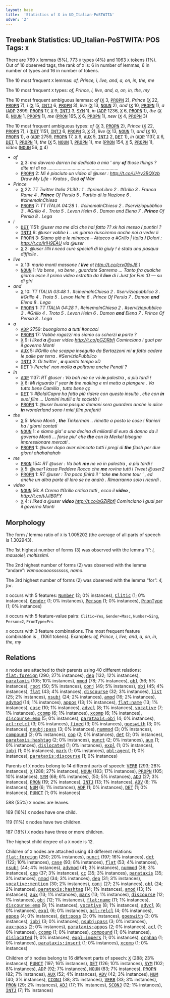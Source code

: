 ```yaml
---
layout: base
title:  'Statistics of X in UD_Italian-PoSTWITA'
udver: '2'
---
```


## Treebank Statistics: UD_Italian-PoSTWITA: POS Tags: `X`

There are 769 `X` lemmas (5%), 773 `X` types (4%) and 1063 `X` tokens (1%).
Out of 16 observed tags, the rank of `X` is: 6 in number of lemmas, 6 in number of types and 16 in number of tokens.

The 10 most frequent `X` lemmas: <em>of, Prince, i, live, and, a, on, in, the, me</em>

The 10 most frequent `X` types:  <em>of, Prince, i, live, and, a, on, in, the, my</em>

The 10 most frequent ambiguous lemmas: <em>of</em> (<tt><a href="it_postwita-pos-X.html">X</a></tt> 3, <tt><a href="it_postwita-pos-PROPN.html">PROPN</a></tt> 2), <em>Prince</em> (<tt><a href="it_postwita-pos-X.html">X</a></tt> 22, <tt><a href="it_postwita-pos-PROPN.html">PROPN</a></tt> 7), <em>i</em> (<tt><a href="it_postwita-pos-X.html">X</a></tt> 15, <tt><a href="it_postwita-pos-INTJ.html">INTJ</a></tt> 6, <tt><a href="it_postwita-pos-PROPN.html">PROPN</a></tt> 3), <em>live</em> (<tt><a href="it_postwita-pos-X.html">X</a></tt> 13, <tt><a href="it_postwita-pos-NOUN.html">NOUN</a></tt> 2), <em>and</em> (<tt><a href="it_postwita-pos-X.html">X</a></tt> 10, <tt><a href="it_postwita-pos-PROPN.html">PROPN</a></tt> 1), <em>a</em> (<tt><a href="it_postwita-pos-ADP.html">ADP</a></tt> 2899, <tt><a href="it_postwita-pos-PROPN.html">PROPN</a></tt> 17, <tt><a href="it_postwita-pos-X.html">X</a></tt> 9, <tt><a href="it_postwita-pos-INTJ.html">INTJ</a></tt> 3, <tt><a href="it_postwita-pos-SYM.html">SYM</a></tt> 1), <em>in</em> (<tt><a href="it_postwita-pos-ADP.html">ADP</a></tt> 1236, <tt><a href="it_postwita-pos-X.html">X</a></tt> 6, <tt><a href="it_postwita-pos-PROPN.html">PROPN</a></tt> 1), <em>the</em> (<tt><a href="it_postwita-pos-X.html">X</a></tt> 8, <tt><a href="it_postwita-pos-NOUN.html">NOUN</a></tt> 1, <tt><a href="it_postwita-pos-PROPN.html">PROPN</a></tt> 1), <em>me</em> (<tt><a href="it_postwita-pos-PRON.html">PRON</a></tt> 165, <tt><a href="it_postwita-pos-X.html">X</a></tt> 6, <tt><a href="it_postwita-pos-PROPN.html">PROPN</a></tt> 1), <em>new</em> (<tt><a href="it_postwita-pos-X.html">X</a></tt> 4, <tt><a href="it_postwita-pos-PROPN.html">PROPN</a></tt> 3)

The 10 most frequent ambiguous types:  <em>of</em> (<tt><a href="it_postwita-pos-X.html">X</a></tt> 3, <tt><a href="it_postwita-pos-PROPN.html">PROPN</a></tt> 2), <em>Prince</em> (<tt><a href="it_postwita-pos-X.html">X</a></tt> 22, <tt><a href="it_postwita-pos-PROPN.html">PROPN</a></tt> 7), <em>i</em> (<tt><a href="it_postwita-pos-DET.html">DET</a></tt> 1151, <tt><a href="it_postwita-pos-INTJ.html">INTJ</a></tt> 6, <tt><a href="it_postwita-pos-PROPN.html">PROPN</a></tt> 3, <tt><a href="it_postwita-pos-X.html">X</a></tt> 2), <em>live</em> (<tt><a href="it_postwita-pos-X.html">X</a></tt> 13, <tt><a href="it_postwita-pos-NOUN.html">NOUN</a></tt> 1), <em>and</em> (<tt><a href="it_postwita-pos-X.html">X</a></tt> 10, <tt><a href="it_postwita-pos-PROPN.html">PROPN</a></tt> 1), <em>a</em> (<tt><a href="it_postwita-pos-ADP.html">ADP</a></tt> 2759, <tt><a href="it_postwita-pos-PROPN.html">PROPN</a></tt> 17, <tt><a href="it_postwita-pos-X.html">X</a></tt> 9, <tt><a href="it_postwita-pos-AUX.html">AUX</a></tt> 5, <tt><a href="it_postwita-pos-INTJ.html">INTJ</a></tt> 2, <tt><a href="it_postwita-pos-DET.html">DET</a></tt> 1), <em>in</em> (<tt><a href="it_postwita-pos-ADP.html">ADP</a></tt> 1137, <tt><a href="it_postwita-pos-X.html">X</a></tt> 6, <tt><a href="it_postwita-pos-DET.html">DET</a></tt> 1, <tt><a href="it_postwita-pos-PROPN.html">PROPN</a></tt> 1), <em>the</em> (<tt><a href="it_postwita-pos-X.html">X</a></tt> 5, <tt><a href="it_postwita-pos-NOUN.html">NOUN</a></tt> 1, <tt><a href="it_postwita-pos-PROPN.html">PROPN</a></tt> 1), <em>me</em> (<tt><a href="it_postwita-pos-PRON.html">PRON</a></tt> 154, <tt><a href="it_postwita-pos-X.html">X</a></tt> 5, <tt><a href="it_postwita-pos-PROPN.html">PROPN</a></tt> 1), <em>video</em> (<tt><a href="it_postwita-pos-NOUN.html">NOUN</a></tt> 56, <tt><a href="it_postwita-pos-X.html">X</a></tt> 4)


* <em>of</em>
  * <tt><a href="it_postwita-pos-X.html">X</a></tt> 3: <em>ma davvero darren ha dedicato a mia ' any <b>of</b> those things ? dite mi di no ........................................................</em>
  * <tt><a href="it_postwita-pos-PROPN.html">PROPN</a></tt> 2: <em>Mi è piaciuto un video di @user : http://t.co/UHry3BQXzb Draw My Life - Kratos , God <b>of</b> War</em>
* <em>Prince</em>
  * <tt><a href="it_postwita-pos-X.html">X</a></tt> 22: <em>TT Twitter Italia 21:30 : 1 . #primoLibro 2 . #Grillo 3 . Franca Rame 4 . <b>Prince</b> Of Persia 5 . Partito di la Nazione 6 . #cinemaInChiesa</em>
  * <tt><a href="it_postwita-pos-PROPN.html">PROPN</a></tt> 7: <em>TT ITALIA 04:28 1 . #cinemaInChiesa 2 . #serviziopubblico 3 . #Grillo 4 . Trota 5 . Levon Helm 6 . Damon and Elena 7 . <b>Prince</b> Of Persia 8 . Lega</em>
* <em>i</em>
  * <tt><a href="it_postwita-pos-DET.html">DET</a></tt> 1151: <em>@user ma me dici che hai fatto ?? xk hai messo <b>i</b> puntini ?</em>
  * <tt><a href="it_postwita-pos-INTJ.html">INTJ</a></tt> 6: <em>@user vabbe <b>i</b> .. un giorno riusciremo anche noi a veder li</em>
  * <tt><a href="it_postwita-pos-PROPN.html">PROPN</a></tt> 3: <em>Siamo già a le minacce – Attacco a #Grillo | Italia <b>i</b> Dolori : http://t.co/lrlH9EAU via @user</em>
  * <tt><a href="it_postwita-pos-X.html">X</a></tt> 2: <em>@user lillii <b>i</b> need cure speciali di la giuly ! è stata una pasqua difficile .</em>
* <em>live</em>
  * <tt><a href="it_postwita-pos-X.html">X</a></tt> 13: <em>mario monti massone ( <b>live</b> at http://t.co/crv09oJ8 )</em>
  * <tt><a href="it_postwita-pos-NOUN.html">NOUN</a></tt> 1: <em>Va bene , va bene , guardate Sanremo ... Tanto fra qualche giorno esce il primo video estratto da il <b>live</b> di i Just for Fun :D — su di giri</em>
* <em>and</em>
  * <tt><a href="it_postwita-pos-X.html">X</a></tt> 10: <em>TT ITALIA 03:48 1 . #cinemaInChiesa 2 . #serviziopubblico 3 . #Grillo 4 . Trota 5 . Levon Helm 6 . Prince Of Persia 7 . Damon <b>and</b> Elena 8 . Lega</em>
  * <tt><a href="it_postwita-pos-PROPN.html">PROPN</a></tt> 1: <em>TT ITALIA 04:28 1 . #cinemaInChiesa 2 . #serviziopubblico 3 . #Grillo 4 . Trota 5 . Levon Helm 6 . Damon <b>and</b> Elena 7 . Prince Of Persia 8 . Lega</em>
* <em>a</em>
  * <tt><a href="it_postwita-pos-ADP.html">ADP</a></tt> 2759: <em>buongiorno <b>a</b> tutti #oncaci</em>
  * <tt><a href="it_postwita-pos-PROPN.html">PROPN</a></tt> 17: <em>Vabbè ragazzi ma siamo su scherzi <b>a</b> parte ?</em>
  * <tt><a href="it_postwita-pos-X.html">X</a></tt> 9: <em>I liked <b>a</b> @user video http://t.co/pGZjRbfi Cominciano i guai per il governo Monti</em>
  * <tt><a href="it_postwita-pos-AUX.html">AUX</a></tt> 5: <em>#Grillo che scappa inseguito da Bertazzoni mi <b>a</b> fatto cadere le palle per terra . #ServizioPubblico</em>
  * <tt><a href="it_postwita-pos-INTJ.html">INTJ</a></tt> 2: <em>Oi twitter , <b>a</b> quanto tempo xD</em>
  * <tt><a href="it_postwita-pos-DET.html">DET</a></tt> 1: <em>Perche' non molla <b>a</b> poltrona anche Penati ?</em>
* <em>in</em>
  * <tt><a href="it_postwita-pos-ADP.html">ADP</a></tt> 1137: <em>RT @user : Va boh me ne vó <b>in</b> palestra , a più tardi !</em>
  * <tt><a href="it_postwita-pos-X.html">X</a></tt> 6: <em>Mi riguardo l' year <b>in</b> the making e mi metto a piangere . Va tutto bene Camilla , tutto bene çç</em>
  * <tt><a href="it_postwita-pos-DET.html">DET</a></tt> 1: <em>#BoldiCapra ha fatto più ridere con questo insulto , che con <b>in</b> suoi film ... Uomini inutili a la società !</em>
  * <tt><a href="it_postwita-pos-PROPN.html">PROPN</a></tt> 1: <em>@user buona pasqua domani sera guardero anche io alice <b>in</b> wonderland sono i miei film preferiti</em>
* <em>the</em>
  * <tt><a href="it_postwita-pos-X.html">X</a></tt> 5: <em>Mario Monti , <b>the</b> Tinkerman .. rimette a posto le cose ! Ranieri ha i giorni contati</em>
  * <tt><a href="it_postwita-pos-NOUN.html">NOUN</a></tt> 1: <em>e siamo gia' a una decina di miliardi di euro di danno da il governo Monti ... forse piu' che <b>the</b> con la Merkel bisogna impressionare mercati .</em>
  * <tt><a href="it_postwita-pos-PROPN.html">PROPN</a></tt> 1: <em>@user dopo aver elencato tutti i pregi di <b>the</b> flash per due giorni ahahahahah</em>
* <em>me</em>
  * <tt><a href="it_postwita-pos-PRON.html">PRON</a></tt> 154: <em>RT @user : Va boh <b>me</b> ne vó in palestra , a più tardi !</em>
  * <tt><a href="it_postwita-pos-X.html">X</a></tt> 5: <em>@user1 lassa Peddere Rocco che <b>me</b> rovina tutti i Tweet @user2</em>
  * <tt><a href="it_postwita-pos-PROPN.html">PROPN</a></tt> 1: <em>RT @user : Tra poco finirà il ' take <b>me</b> home tour ' , ed anche un altra parte di loro se ne andrà . Rimarranno solo i ricordi .</em>
* <em>video</em>
  * <tt><a href="it_postwita-pos-NOUN.html">NOUN</a></tt> 56: <em>A Crema #Grillo critica tutti , ecco il <b>video</b> , http://t.co/tJJIB0FY</em>
  * <tt><a href="it_postwita-pos-X.html">X</a></tt> 4: <em>I liked a @user <b>video</b> http://t.co/pGZjRbfi Cominciano i guai per il governo Monti</em>

## Morphology

The form / lemma ratio of `X` is 1.005202 (the average of all parts of speech is 1.302943).

The 1st highest number of forms (3) was observed with the lemma “i”: <em>i, mausolei, moltissimi</em>.

The 2nd highest number of forms (2) was observed with the lemma “andare”: <em>Vamoooooosssssss, namo</em>.

The 3rd highest number of forms (2) was observed with the lemma “for”: <em>4, for</em>.

`X` occurs with 5 features: <tt><a href="it_postwita-feat-Number.html">Number</a></tt> (2; 0% instances), <tt><a href="it_postwita-feat-Clitic.html">Clitic</a></tt> (1; 0% instances), <tt><a href="it_postwita-feat-Gender.html">Gender</a></tt> (1; 0% instances), <tt><a href="it_postwita-feat-Person.html">Person</a></tt> (1; 0% instances), <tt><a href="it_postwita-feat-PronType.html">PronType</a></tt> (1; 0% instances)

`X` occurs with 5 feature-value pairs: `Clitic=Yes`, `Gender=Masc`, `Number=Sing`, `Person=2`, `PronType=Prs`

`X` occurs with 3 feature combinations.
The most frequent feature combination is `_` (1061 tokens).
Examples: <em>of, Prince, i, live, and, a, on, in, the, my</em>


## Relations

`X` nodes are attached to their parents using 40 different relations: <tt><a href="it_postwita-dep-flat-foreign.html">flat:foreign</a></tt> (290; 27% instances), <tt><a href="it_postwita-dep-dep.html">dep</a></tt> (132; 12% instances), <tt><a href="it_postwita-dep-parataxis.html">parataxis</a></tt> (105; 10% instances), <tt><a href="it_postwita-dep-nmod.html">nmod</a></tt> (78; 7% instances), <tt><a href="it_postwita-dep-obl.html">obl</a></tt> (56; 5% instances), <tt><a href="it_postwita-dep-root.html">root</a></tt> (50; 5% instances), <tt><a href="it_postwita-dep-conj.html">conj</a></tt> (49; 5% instances), <tt><a href="it_postwita-dep-obj.html">obj</a></tt> (45; 4% instances), <tt><a href="it_postwita-dep-flat.html">flat</a></tt> (43; 4% instances), <tt><a href="it_postwita-dep-discourse.html">discourse</a></tt> (32; 3% instances), <tt><a href="it_postwita-dep-list.html">list</a></tt> (25; 2% instances), <tt><a href="it_postwita-dep-nsubj.html">nsubj</a></tt> (24; 2% instances), <tt><a href="it_postwita-dep-amod.html">amod</a></tt> (16; 2% instances), <tt><a href="it_postwita-dep-advmod.html">advmod</a></tt> (14; 1% instances), <tt><a href="it_postwita-dep-appos.html">appos</a></tt> (13; 1% instances), <tt><a href="it_postwita-dep-flat-name.html">flat:name</a></tt> (13; 1% instances), <tt><a href="it_postwita-dep-case.html">case</a></tt> (10; 1% instances), <tt><a href="it_postwita-dep-advcl.html">advcl</a></tt> (8; 1% instances), <tt><a href="it_postwita-dep-vocative.html">vocative</a></tt> (7; 1% instances), <tt><a href="it_postwita-dep-ccomp.html">ccomp</a></tt> (6; 1% instances), <tt><a href="it_postwita-dep-xcomp.html">xcomp</a></tt> (6; 1% instances), <tt><a href="it_postwita-dep-discourse-emo.html">discourse:emo</a></tt> (5; 0% instances), <tt><a href="it_postwita-dep-parataxis-obj.html">parataxis:obj</a></tt> (4; 0% instances), <tt><a href="it_postwita-dep-acl-relcl.html">acl:relcl</a></tt> (3; 0% instances), <tt><a href="it_postwita-dep-fixed.html">fixed</a></tt> (3; 0% instances), <tt><a href="it_postwita-dep-goeswith.html">goeswith</a></tt> (3; 0% instances), <tt><a href="it_postwita-dep-nsubj-pass.html">nsubj:pass</a></tt> (3; 0% instances), <tt><a href="it_postwita-dep-nummod.html">nummod</a></tt> (3; 0% instances), <tt><a href="it_postwita-dep-compound.html">compound</a></tt> (2; 0% instances), <tt><a href="it_postwita-dep-cop.html">cop</a></tt> (2; 0% instances), <tt><a href="it_postwita-dep-det.html">det</a></tt> (2; 0% instances), <tt><a href="it_postwita-dep-parataxis-hashtag.html">parataxis:hashtag</a></tt> (2; 0% instances), <tt><a href="it_postwita-dep-punct.html">punct</a></tt> (2; 0% instances), <tt><a href="it_postwita-dep-aux.html">aux</a></tt> (1; 0% instances), <tt><a href="it_postwita-dep-dislocated.html">dislocated</a></tt> (1; 0% instances), <tt><a href="it_postwita-dep-expl.html">expl</a></tt> (1; 0% instances), <tt><a href="it_postwita-dep-iobj.html">iobj</a></tt> (1; 0% instances), <tt><a href="it_postwita-dep-mark.html">mark</a></tt> (1; 0% instances), <tt><a href="it_postwita-dep-obl-agent.html">obl:agent</a></tt> (1; 0% instances), <tt><a href="it_postwita-dep-parataxis-discourse.html">parataxis:discourse</a></tt> (1; 0% instances)

Parents of `X` nodes belong to 14 different parts of speech: <tt><a href="it_postwita-pos-VERB.html">VERB</a></tt> (293; 28% instances), <tt><a href="it_postwita-pos-X.html">X</a></tt> (288; 27% instances), <tt><a href="it_postwita-pos-NOUN.html">NOUN</a></tt> (183; 17% instances), <tt><a href="it_postwita-pos-PROPN.html">PROPN</a></tt> (105; 10% instances), <tt><a href="it_postwita-pos-SYM.html">SYM</a></tt> (68; 6% instances),  (50; 5% instances), <tt><a href="it_postwita-pos-ADJ.html">ADJ</a></tt> (27; 3% instances), <tt><a href="it_postwita-pos-PRON.html">PRON</a></tt> (19; 2% instances), <tt><a href="it_postwita-pos-INTJ.html">INTJ</a></tt> (13; 1% instances), <tt><a href="it_postwita-pos-ADV.html">ADV</a></tt> (8; 1% instances), <tt><a href="it_postwita-pos-NUM.html">NUM</a></tt> (6; 1% instances), <tt><a href="it_postwita-pos-ADP.html">ADP</a></tt> (1; 0% instances), <tt><a href="it_postwita-pos-DET.html">DET</a></tt> (1; 0% instances), <tt><a href="it_postwita-pos-PUNCT.html">PUNCT</a></tt> (1; 0% instances)

588 (55%) `X` nodes are leaves.

169 (16%) `X` nodes have one child.

119 (11%) `X` nodes have two children.

187 (18%) `X` nodes have three or more children.

The highest child degree of a `X` node is 12.

Children of `X` nodes are attached using 43 different relations: <tt><a href="it_postwita-dep-flat-foreign.html">flat:foreign</a></tt> (250; 20% instances), <tt><a href="it_postwita-dep-punct.html">punct</a></tt> (197; 16% instances), <tt><a href="it_postwita-dep-det.html">det</a></tt> (122; 10% instances), <tt><a href="it_postwita-dep-case.html">case</a></tt> (93; 8% instances), <tt><a href="it_postwita-dep-flat.html">flat</a></tt> (53; 4% instances), <tt><a href="it_postwita-dep-nsubj.html">nsubj</a></tt> (44; 4% instances), <tt><a href="it_postwita-dep-advmod.html">advmod</a></tt> (41; 3% instances), <tt><a href="it_postwita-dep-nummod.html">nummod</a></tt> (38; 3% instances), <tt><a href="it_postwita-dep-cop.html">cop</a></tt> (37; 3% instances), <tt><a href="it_postwita-dep-cc.html">cc</a></tt> (35; 3% instances), <tt><a href="it_postwita-dep-parataxis.html">parataxis</a></tt> (35; 3% instances), <tt><a href="it_postwita-dep-nmod.html">nmod</a></tt> (34; 3% instances), <tt><a href="it_postwita-dep-dep.html">dep</a></tt> (31; 3% instances), <tt><a href="it_postwita-dep-vocative-mention.html">vocative:mention</a></tt> (30; 2% instances), <tt><a href="it_postwita-dep-conj.html">conj</a></tt> (27; 2% instances), <tt><a href="it_postwita-dep-obl.html">obl</a></tt> (24; 2% instances), <tt><a href="it_postwita-dep-parataxis-hashtag.html">parataxis:hashtag</a></tt> (14; 1% instances), <tt><a href="it_postwita-dep-amod.html">amod</a></tt> (13; 1% instances), <tt><a href="it_postwita-dep-aux.html">aux</a></tt> (13; 1% instances), <tt><a href="it_postwita-dep-mark.html">mark</a></tt> (13; 1% instances), <tt><a href="it_postwita-dep-discourse.html">discourse</a></tt> (12; 1% instances), <tt><a href="it_postwita-dep-obj.html">obj</a></tt> (12; 1% instances), <tt><a href="it_postwita-dep-flat-name.html">flat:name</a></tt> (11; 1% instances), <tt><a href="it_postwita-dep-discourse-emo.html">discourse:emo</a></tt> (9; 1% instances), <tt><a href="it_postwita-dep-vocative.html">vocative</a></tt> (8; 1% instances), <tt><a href="it_postwita-dep-advcl.html">advcl</a></tt> (6; 0% instances), <tt><a href="it_postwita-dep-expl.html">expl</a></tt> (6; 0% instances), <tt><a href="it_postwita-dep-acl-relcl.html">acl:relcl</a></tt> (4; 0% instances), <tt><a href="it_postwita-dep-appos.html">appos</a></tt> (4; 0% instances), <tt><a href="it_postwita-dep-det-poss.html">det:poss</a></tt> (3; 0% instances), <tt><a href="it_postwita-dep-goeswith.html">goeswith</a></tt> (3; 0% instances), <tt><a href="it_postwita-dep-iobj.html">iobj</a></tt> (3; 0% instances), <tt><a href="it_postwita-dep-nsubj-pass.html">nsubj:pass</a></tt> (3; 0% instances), <tt><a href="it_postwita-dep-aux-pass.html">aux:pass</a></tt> (2; 0% instances), <tt><a href="it_postwita-dep-parataxis-appos.html">parataxis:appos</a></tt> (2; 0% instances), <tt><a href="it_postwita-dep-acl.html">acl</a></tt> (1; 0% instances), <tt><a href="it_postwita-dep-ccomp.html">ccomp</a></tt> (1; 0% instances), <tt><a href="it_postwita-dep-compound.html">compound</a></tt> (1; 0% instances), <tt><a href="it_postwita-dep-dislocated.html">dislocated</a></tt> (1; 0% instances), <tt><a href="it_postwita-dep-expl-impers.html">expl:impers</a></tt> (1; 0% instances), <tt><a href="it_postwita-dep-orphan.html">orphan</a></tt> (1; 0% instances), <tt><a href="it_postwita-dep-parataxis-insert.html">parataxis:insert</a></tt> (1; 0% instances), <tt><a href="it_postwita-dep-xcomp.html">xcomp</a></tt> (1; 0% instances)

Children of `X` nodes belong to 16 different parts of speech: <tt><a href="it_postwita-pos-X.html">X</a></tt> (288; 23% instances), <tt><a href="it_postwita-pos-PUNCT.html">PUNCT</a></tt> (197; 16% instances), <tt><a href="it_postwita-pos-DET.html">DET</a></tt> (126; 10% instances), <tt><a href="it_postwita-pos-SYM.html">SYM</a></tt> (102; 8% instances), <tt><a href="it_postwita-pos-ADP.html">ADP</a></tt> (92; 7% instances), <tt><a href="it_postwita-pos-NOUN.html">NOUN</a></tt> (83; 7% instances), <tt><a href="it_postwita-pos-PROPN.html">PROPN</a></tt> (82; 7% instances), <tt><a href="it_postwita-pos-AUX.html">AUX</a></tt> (52; 4% instances), <tt><a href="it_postwita-pos-ADV.html">ADV</a></tt> (42; 3% instances), <tt><a href="it_postwita-pos-NUM.html">NUM</a></tt> (40; 3% instances), <tt><a href="it_postwita-pos-CCONJ.html">CCONJ</a></tt> (38; 3% instances), <tt><a href="it_postwita-pos-VERB.html">VERB</a></tt> (33; 3% instances), <tt><a href="it_postwita-pos-PRON.html">PRON</a></tt> (29; 2% instances), <tt><a href="it_postwita-pos-ADJ.html">ADJ</a></tt> (17; 1% instances), <tt><a href="it_postwita-pos-SCONJ.html">SCONJ</a></tt> (12; 1% instances), <tt><a href="it_postwita-pos-INTJ.html">INTJ</a></tt> (7; 1% instances)

